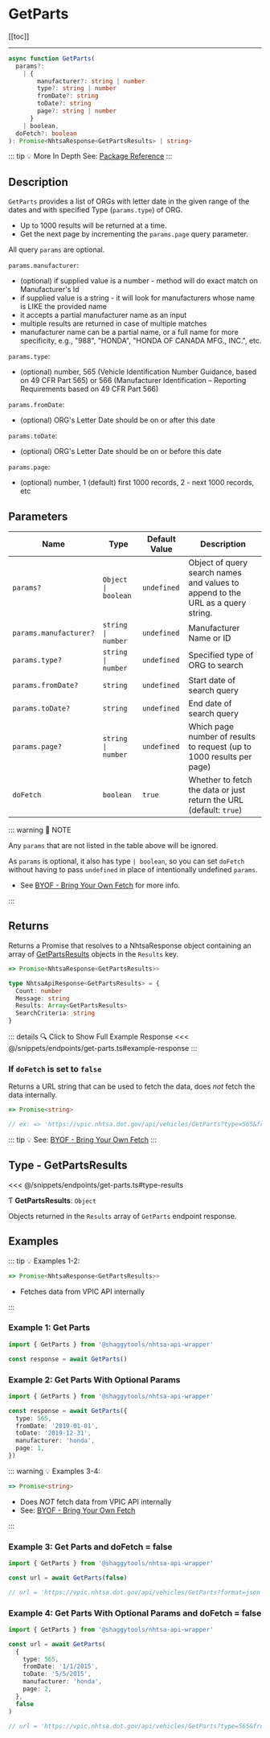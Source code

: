 # GetParts

[[toc]]

---

```typescript
async function GetParts(
  params?:
    | {
        manufacturer?: string | number
        type?: string | number
        fromDate?: string
        toDate?: string
        page?: string | number
      }
    | boolean,
  doFetch?: boolean
): Promise<NhtsaResponse<GetPartsResults> | string>
```

::: tip :bulb: More In Depth
See: [Package Reference](../typedoc/modules/api_endpoints_GetParts.md)
:::

## Description

`GetParts` provides a list of ORGs with letter date in the given range of the dates and with
specified Type (`params.type`) of ORG.

- Up to 1000 results will be returned at a time.
- Get the next page by incrementing the `params.page` query parameter.

All query `params` are optional.

`params.manufacturer`:

- (optional) if supplied value is a number - method will do exact match on Manufacturer's Id
- if supplied value is a string - it will look for manufacturers whose name is LIKE the provided
  name
- it accepts a partial manufacturer name as an input
- multiple results are returned in case of multiple matches
- manufacturer name can be a partial name, or a full name for more specificity, e.g., "988",
  "HONDA", "HONDA OF CANADA MFG., INC.", etc.

`params.type`:

- (optional) number, 565 (Vehicle Identification Number Guidance, based on 49 CFR Part 565)
  or 566 (Manufacturer Identification – Reporting Requirements based on 49 CFR Part 566)

`params.fromDate`:

- (optional) ORG's Letter Date should be on or after this date

`params.toDate`:

- (optional) ORG's Letter Date should be on or before this date

`params.page`:

- (optional) number, 1 (default) first 1000 records, 2 - next 1000 records, etc

## Parameters

| Name                   | Type                 | Default Value | Description                                                                     |
| ---------------------- | -------------------- | ------------- | ------------------------------------------------------------------------------- |
| `params?`              | `Object \| boolean ` | `undefined`   | Object of query search names and values to append to the URL as a query string. |
| `params.manufacturer?` | `string \| number`   | `undefined`   | Manufacturer Name or ID                                                         |
| `params.type?`         | `string \| number`   | `undefined`   | Specified type of ORG to search                                                 |
| `params.fromDate?`     | `string`             | `undefined`   | Start date of search query                                                      |
| `params.toDate?`       | `string`             | `undefined`   | End date of search query                                                        |
| `params.page?`         | `string \| number`   | `undefined`   | Which page number of results to request (up to 1000 results per page)           |
| `doFetch`              | `boolean`            | `true`        | Whether to fetch the data or just return the URL (default: `true`)              |

::: warning 📝 NOTE

Any `params` that are not listed in the table above will be ignored.

As `params` is optional, it also has type `| boolean`, so you can set `doFetch` without
having to pass `undefined` in place of intentionally undefined `params`.

- See [BYOF - Bring Your Own Fetch](../guide/bring-your-own-fetch.md#option-1-set-dofetch-to-false)
  for more info.

:::

## Returns

Returns a Promise that resolves to a NhtsaResponse object containing an array of
[GetPartsResults](#type-getpartsresults) objects in the `Results` key.

```typescript
=> Promise<NhtsaResponse<GetPartsResults>>
```

```typescript
type NhtsaApiResponse<GetPartsResults> = {
  Count: number
  Message: string
  Results: Array<GetPartsResults>
  SearchCriteria: string
}
```

::: details :mag: Click to Show Full Example Response
<<< @/snippets/endpoints/get-parts.ts#example-response
:::

### If `doFetch` is set to `false`

Returns a URL string that can be used to fetch the data, does _not_ fetch the data internally.

```typescript
=> Promise<string>

// ex: => 'https://vpic.nhtsa.dot.gov/api/vehicles/GetParts?type=565&fromDate=1/1/2015&toDate=5/5/2015&manufacturer=honda&page=1format=json'
```

::: tip :bulb: See: [BYOF - Bring Your Own Fetch](../guide/bring-your-own-fetch.md#option-1-set-dofetch-to-false)
:::

## Type - GetPartsResults

<<< @/snippets/endpoints/get-parts.ts#type-results

Ƭ **GetPartsResults**: `Object`

Objects returned in the `Results` array of `GetParts` endpoint response.

## Examples

::: tip :bulb: Examples 1-2:

```typescript
=> Promise<NhtsaResponse<GetPartsResults>>
```

- Fetches data from VPIC API internally

:::

### Example 1: Get Parts

```ts
import { GetParts } from '@shaggytools/nhtsa-api-wrapper'

const response = await GetParts()
```

### Example 2: Get Parts With Optional Params

```ts
import { GetParts } from '@shaggytools/nhtsa-api-wrapper'

const response = await GetParts({
  type: 565,
  fromDate: '2019-01-01',
  toDate: '2019-12-31',
  manufacturer: 'honda',
  page: 1,
})
```

::: warning :bulb: Examples 3-4:

```typescript
=> Promise<string>
```

- Does _NOT_ fetch data from VPIC API internally
- See: [BYOF - Bring Your Own Fetch](../guide/bring-your-own-fetch.md#option-1-set-dofetch-to-false)

:::

### Example 3: Get Parts and doFetch = false

```ts
import { GetParts } from '@shaggytools/nhtsa-api-wrapper'

const url = await GetParts(false)

// url = 'https://vpic.nhtsa.dot.gov/api/vehicles/GetParts?format=json'
```

### Example 4: Get Parts With Optional Params and doFetch = false

```ts
import { GetParts } from '@shaggytools/nhtsa-api-wrapper'

const url = await GetParts(
  {
    type: 565,
    fromDate: '1/1/2015',
    toDate: '5/5/2015',
    manufacturer: 'honda',
    page: 2,
  },
  false
)

// url = 'https://vpic.nhtsa.dot.gov/api/vehicles/GetParts?type=565&fromDate=1/1/2015&toDate=5/5/2015&manufacturer=honda&page=2format=json'
```
